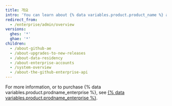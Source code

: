 ```yaml
---
title: 개요
intro: 'You can learn about {% data variables.product.product_name %} and manage{% ifversion ghes %} accounts and access, licenses, and{% endif %} billing.'
redirect_from:
  - /enterprise/admin/overview
versions:
  ghes: '*'
  ghae: '*'
children:
  - /about-github-ae
  - /about-upgrades-to-new-releases
  - /about-data-residency
  - /about-enterprise-accounts
  - /system-overview
  - /about-the-github-enterprise-api
---
```


For more information, or to purchase {% data variables.product.prodname_enterprise %}, see [{% data variables.product.prodname_enterprise %}](https://github.com/enterprise).
